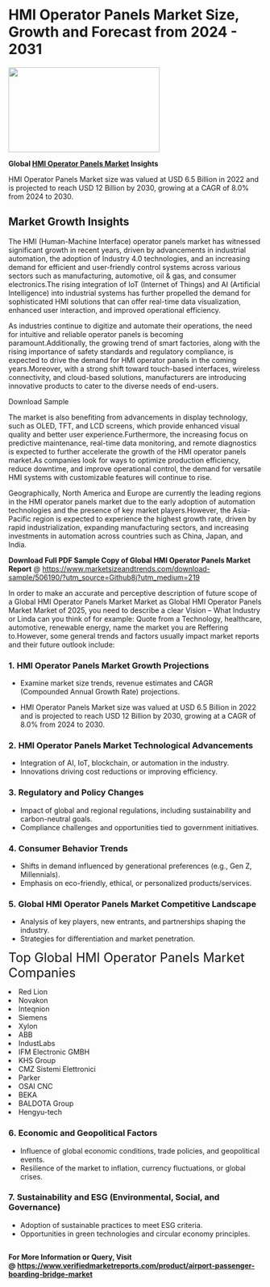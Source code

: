 <H1>HMI Operator Panels Market Size, Growth and Forecast from 2024 - 2031</H1><img class="aligncenter size-medium wp-image-584254" src="https://thirdeyenews.in/wp-content/uploads/2024/09/Global-Market-Research-300x168.jpeg" alt="" width="300" height="168" /><p><strong>Global&nbsp;<a href="https://www.marketsizeandtrends.com/download-sample/506190/?utm_source=Github8j?utm_medium=219">HMI Operator Panels Market</a> Insights</strong></p><p>HMI Operator Panels Market size was valued at USD 6.5 Billion in 2022 and is projected to reach USD 12 Billion by 2030, growing at a CAGR of 8.0% from 2024 to 2030.</p><p><h2>Market Growth Insights</h2> <p>The HMI (Human-Machine Interface) operator panels market has witnessed significant growth in recent years, driven by advancements in industrial automation, the adoption of Industry 4.0 technologies, and an increasing demand for efficient and user-friendly control systems across various sectors such as manufacturing, automotive, oil & gas, and consumer electronics.The rising integration of IoT (Internet of Things) and AI (Artificial Intelligence) into industrial systems has further propelled the demand for sophisticated HMI solutions that can offer real-time data visualization, enhanced user interaction, and improved operational efficiency.</p> <p>As industries continue to digitize and automate their operations, the need for intuitive and reliable operator panels is becoming paramount.Additionally, the growing trend of smart factories, along with the rising importance of safety standards and regulatory compliance, is expected to drive the demand for HMI operator panels in the coming years.Moreover, with a strong shift toward touch-based interfaces, wireless connectivity, and cloud-based solutions, manufacturers are introducing innovative products to cater to the diverse needs of end-users.</p> <p>Download Sample</p> <p>The market is also benefiting from advancements in display technology, such as OLED, TFT, and LCD screens, which provide enhanced visual quality and better user experience.Furthermore, the increasing focus on predictive maintenance, real-time data monitoring, and remote diagnostics is expected to further accelerate the growth of the HMI operator panels market.As companies look for ways to optimize production efficiency, reduce downtime, and improve operational control, the demand for versatile HMI systems with customizable features will continue to rise.</p> <p>Geographically, North America and Europe are currently the leading regions in the HMI operator panels market due to the early adoption of automation technologies and the presence of key market players.However, the Asia-Pacific region is expected to experience the highest growth rate, driven by rapid industrialization, expanding manufacturing sectors, and increasing investments in automation across countries such as China, Japan, and India.</p> <p></p><p><span class=""><strong>Download Full PDF Sample Copy of Global HMI Operator Panels Market Report</strong> @ <a href="https://www.marketsizeandtrends.com/download-sample/506190/?utm_source=Github8j?utm_medium=219" target="_blank">https://www.marketsizeandtrends.com/download-sample/506190/?utm_source=Github8j?utm_medium=219</a></span></p><p>In order to make an accurate and perceptive description of future scope of a Global&nbsp;HMI Operator Panels Market Market as Global&nbsp;HMI Operator Panels Market Market of 2025, you need to describe a clear Vision &ndash; What Industry or Linda can you think of for example: Quote from a Technology, healthcare, automotive, renewable energy, name the market you are Reffering to.However, some general trends and factors usually impact market reports and their future outlook include:</p><h3>1.&nbsp;<strong>HMI Operator Panels Market Growth Projections</strong></h3><ul><li>Examine market size trends, revenue estimates and CAGR (Compounded Annual Growth Rate) projections.</li><li><p>HMI Operator Panels Market size was valued at USD 6.5 Billion in 2022 and is projected to reach USD 12 Billion by 2030, growing at a CAGR of 8.0% from 2024 to 2030.</p></li></ul><h3>2.&nbsp;<strong>HMI Operator Panels Market Technological Advancements</strong></h3><ul><li>Integration of AI, IoT, blockchain, or automation in the industry.</li><li>Innovations driving cost reductions or improving efficiency.</li></ul><h3>3.&nbsp;<strong>Regulatory and Policy Changes</strong></h3><ul><li>Impact of global and regional regulations, including sustainability and carbon-neutral goals.</li><li>Compliance challenges and opportunities tied to government initiatives.</li></ul><h3>4.&nbsp;<strong>Consumer Behavior Trends</strong></h3><ul><li>Shifts in demand influenced by generational preferences (e.g., Gen Z, Millennials).</li><li>Emphasis on eco-friendly, ethical, or personalized products/services.</li></ul><h3>5.&nbsp;<strong>Global HMI Operator Panels Market Competitive Landscape</strong></h3><ul><li>Analysis of key players, new entrants, and partnerships shaping the industry.</li><li>Strategies for differentiation and market penetration.</li></ul><p data-pm-slice="1 1 []"><span style="color: inherit; font-family: inherit; font-size: 25px;">Top Global HMI Operator Panels Market Companies</span></p><div class="" data-test-id=""><p><li>Red Lion</li><li> Novakon</li><li> Inteqnion</li><li> Siemens</li><li> Xylon</li><li> ABB</li><li> IndustLabs</li><li> IFM Electronic GMBH</li><li> KHS Group</li><li> CMZ Sistemi Elettronici</li><li> Parker</li><li> OSAI CNC</li><li> BEKA</li><li> BALDOTA Group</li><li> Hengyu-tech</li></p></div><h3>6.&nbsp;<strong>Economic and Geopolitical Factors</strong></h3><ul><li>Influence of global economic conditions, trade policies, and geopolitical events.</li><li>Resilience of the market to inflation, currency fluctuations, or global crises.</li></ul><h3>7.&nbsp;<strong>Sustainability and ESG (Environmental, Social, and Governance)</strong></h3><ul><li>Adoption of sustainable practices to meet ESG criteria.</li><li>Opportunities in green technologies and circular economy principles.</li></ul><h2><strong style="font-size: 14px;">For More Information or Query, Visit @&nbsp;</strong><a style="background-color: #ffffff; font-size: 14px;" href="https://www.marketsizeandtrends.com/report/hmi-operator-panels-market/" target="_blank">https://www.verifiedmarketreports.com/product/airport-passenger-boarding-bridge-market</a></h2>